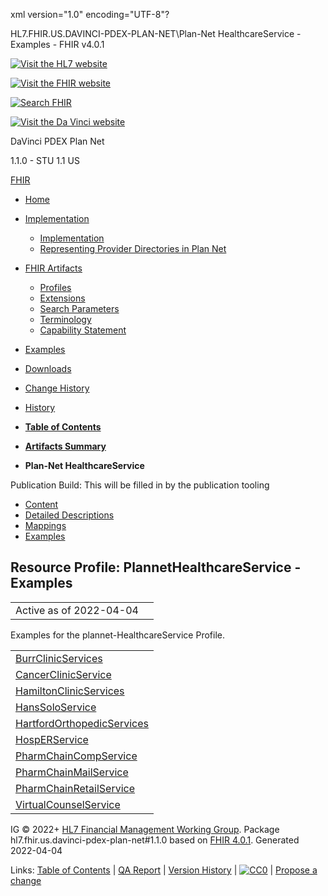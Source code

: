 xml version="1.0" encoding="UTF-8"?

HL7.FHIR.US.DAVINCI-PDEX-PLAN-NET\Plan-Net HealthcareService - Examples - FHIR v4.0.1

[![Visit the HL7 website](assets/images/hl7-logo-header.png)](http://hl7.org)

[![Visit the FHIR website](assets/images/fhir-logo-www.png)](http://hl7.org/fhir)

[![Search FHIR](assets/images/search.png)](searchform.html)

[![Visit the Da Vinci website](assets/images/da-vinci_logo.jpg)](http://hl7.org/about/davinci)

DaVinci PDEX Plan Net

1.1.0 - STU 1.1
US

[FHIR](http://hl7.org/fhir/R4/index.html)

* [Home](index.html)
* [Implementation](#)
  + [Implementation](implementation.html)
  + [Representing Provider Directories in Plan Net](implementation.html#Representing)
* [FHIR Artifacts](#)
  + [Profiles](artifacts.html#3)
  + [Extensions](artifacts.html#4)
  + [Search Parameters](artifacts.html#2)
  + [Terminology](artifacts.html#5)
  + [Capability Statement](artifacts.html#1)
* [Examples](artifacts.html#7)
* [Downloads](downloads.html)
* [Change History](ChangeHistory.html)
* [History](http://www.hl7.org/fhir/us/davinci-pdex-plan-net/history.cfml)

* [**Table of Contents**](toc.html)
* [**Artifacts Summary**](artifacts.html)
* **Plan-Net HealthcareService**

Publication Build: This will be filled in by the publication tooling

* [Content](StructureDefinition-plannet-HealthcareService.html)
* [Detailed Descriptions](StructureDefinition-plannet-HealthcareService-definitions.html)
* [Mappings](StructureDefinition-plannet-HealthcareService-mappings.html)
* [Examples](#)

## Resource Profile: PlannetHealthcareService - Examples

|  |  |
| --- | --- |
| Active as of 2022-04-04 | |

Examples for the plannet-HealthcareService Profile.

|  |
| --- |
| [BurrClinicServices](HealthcareService-BurrClinicServices.html) |
| [CancerClinicService](HealthcareService-CancerClinicService.html) |
| [HamiltonClinicServices](HealthcareService-HamiltonClinicServices.html) |
| [HansSoloService](HealthcareService-HansSoloService.html) |
| [HartfordOrthopedicServices](HealthcareService-HartfordOrthopedicServices.html) |
| [HospERService](HealthcareService-HospERService.html) |
| [PharmChainCompService](HealthcareService-PharmChainCompService.html) |
| [PharmChainMailService](HealthcareService-PharmChainMailService.html) |
| [PharmChainRetailService](HealthcareService-PharmChainRetailService.html) |
| [VirtualCounselService](HealthcareService-VirtualCounselService.html) |

IG © 2022+ [HL7 Financial Management Working Group](http://www.hl7.org/Special/committees/fm). Package hl7.fhir.us.davinci-pdex-plan-net#1.1.0 based on [FHIR 4.0.1](http://hl7.org/fhir/R4/). Generated 2022-04-04

Links: [Table of Contents](toc.html) |
[QA Report](qa.html)
| [Version History](http://hl7.org/fhir/us/davinci-pdex-plan-net/history.html) |
[![CC0](cc0.png)](http://hl7.org/fhir/R4/license.html) |
[Propose a change](http://hl7.org/fhir-issues)